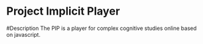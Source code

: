 Project Implicit Player
=======================

#Description
The PIP is a player for complex cognitive studies online based on javascript. 
